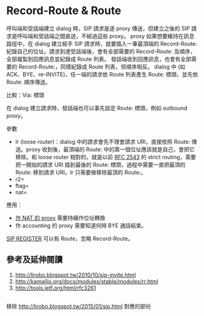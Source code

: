 # Record-Route & Route

呼叫端和受話端建立 dialog 時，SIP 請求是逐 proxy 傳送，但建立之後的 SIP 請求是呼叫端和受話端之間直送，不經過這些 proxy。
proxy 如果想要維持在訊息路徑中，在 dialog 建立經手 SIP 請求時，就要插入一筆最頂端的 Record-Route: 紀錄自己的位址。請求到達受話端後，會有全部需要的 Record-Route: 及順序，全部複製到回應訊息並紀錄成 Route 列表。
發話端收到回應訊息，也會有全部需要的 Record-Route:，同樣紀錄成 Route 列表，但順序相反。
dialog 中 (如 ACK、BYE、re-INVITE)，任一端的請求依 Route 列表產生 Route: 標頭，並先依 Route: 順序傳送。

比較：Via: 標頭

在 dialog 建立請求時，發話端也可以事先設定 Route: 標頭，例如 outbound proxy。

參數
* lr (loose router)：dialog 中的請求會先不理會請求 URI，直接依照 Route: 傳送。proxy 收到後，最頂端的 Route: 中的第一個位址應該就是自己，會把它移除。和 loose router 相對的，就是以前 [RFC 2543](https://tools.ietf.org/html/rfc2543) 的 strict routing，需要把一開始的請求 URI 插到最後的 Route: 標頭，過程中需要一直把最頂的 Route: 移到請求 URI。lr 只需要做移除最頂的 Route:。
* r2=
* ftag=
* nat=

應用：
* [作 NAT 的 proxy](http://lirobo.blogspot.tw/2015/02/siprtp-nat-traversal.html) 需要持續作位址轉換
* 作 accounting 的 proxy 需要知道何時 BYE 通話結束。

[SIP REGISTER](http://lirobo.blogspot.tw/2016/07/sip-register.html) 可以有 Route，忽略 Record-Route。

## 參考及延伸閱讀
1. http://lirobo.blogspot.tw/2010/10/sip-invite.html
1. http://kamailio.org/docs/modules/stable/modules/rr.html
1. http://tools.ietf.org/html/rfc3261

##
移除 http://lirobo.blogspot.tw/2015/01/sip.html 對應的部份

